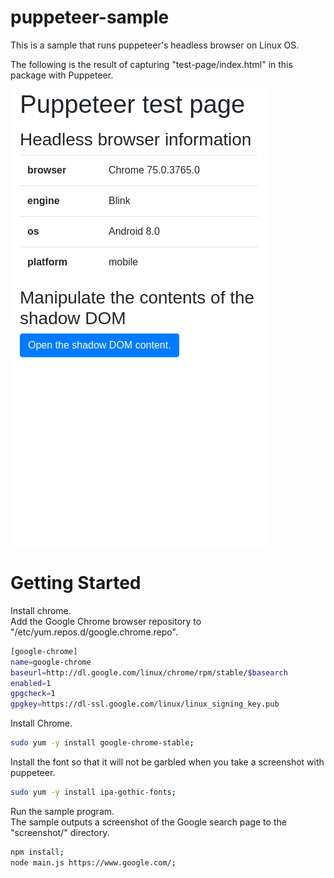 # puppeteer-sample

This is a sample that runs puppeteer's headless browser on Linux OS.  

The following is the result of capturing "test-page/index.html" in this package with Puppeteer.  

![result.png](https://raw.githubusercontent.com/takuya-motoshima/puppeteer-sample/main/screencap/result.png)

# Getting Started

Install chrome.  
Add the Google Chrome browser repository to "/etc/yum.repos.d/google.chrome.repo".  

```sh
[google-chrome]
name=google-chrome
baseurl=http://dl.google.com/linux/chrome/rpm/stable/$basearch
enabled=1
gpgcheck=1
gpgkey=https://dl-ssl.google.com/linux/linux_signing_key.pub
```

Install Chrome.  

```sh
sudo yum -y install google-chrome-stable;
```

Install the font so that it will not be garbled when you take a screenshot with puppeteer.  

```sh
sudo yum -y install ipa-gothic-fonts;
```

Run the sample program.  
The sample outputs a screenshot of the Google search page to the "screenshot/" directory.  

```sh
npm install;
node main.js https://www.google.com/;
```